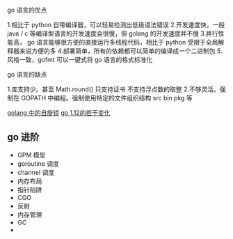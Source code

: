 #

go 语言的优点

1.相比于 python 自带编译器，可以轻易检测出低级语法错误
2.开发速度快，一般 java / c 等编译型语言的开发速度会很慢，但 golang 的开发速度并不慢
3.并行性能高， go 语言能够很方便的直接运行多线程代码，相比于 python 受限于全局解释器来说方便的多
4.部署简单，所有的依赖都可以简单的编译成一个二进制包
5.风格一致，gofmt 可以一键式将 go 语言的格式标准化

go 语言的缺点

1.库支持少。甚至 Math.round() 只支持证书 不支持浮点数的取整
2.不够灵活。强制在 GOPATH 中编程。强制使用特定的文件组织结构 src bin pkg 等


[golang 中的自旋锁](./golang_spin_lock.md)
[go 1.12的若干变化](./some-changes-in-go1.12.md)


## go 进阶

* GPM 模型
* goroutine 调度
* channel 调度
* 内存布局
* 指针陷阱
* CGO
* 反射
* 内存管理
* GC
* 
